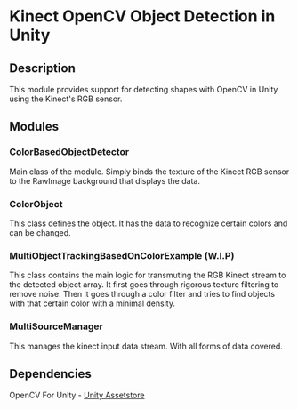 # Kinect OpenCV Object Detection in Unity

## Description
This module provides support for detecting shapes with OpenCV in Unity using the Kinect's RGB sensor.

## Modules

### ColorBasedObjectDetector
Main class of the module. Simply binds the texture of the Kinect RGB sensor to the RawImage background that displays the data.

### ColorObject 
This class defines the object. It has the data to recognize certain colors and can be changed.

### MultiObjectTrackingBasedOnColorExample (**W.I.P**)
This class contains the main logic for transmuting the RGB Kinect stream to the detected object array. It first goes through rigorous texture filtering to remove noise. Then it goes through a color filter and tries to find objects with that certain color with a minimal density. 

### MultiSourceManager
This manages the kinect input data stream. With all forms of data covered.

## Dependencies
OpenCV For Unity - [Unity Assetstore](https://assetstore.unity.com/packages/tools/integration/opencv-for-unity-21088)
